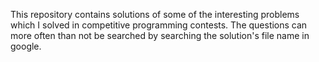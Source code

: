 This repository contains solutions of some of the interesting problems which I solved in competitive programming contests. The questions can more often than not be searched by searching the solution's file name in google. 
